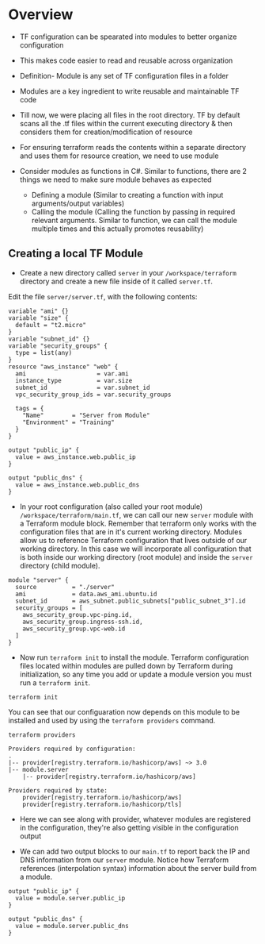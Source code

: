 # Overview
- TF configuration can be spearated into modules to better organize configuration
- This makes code easier to read and reusable across organization
- Definition- Module is any set of TF configuration files in a folder
- Modules are a key ingredient to write reusable and maintainable TF code

- Till now, we were placing all files in the root directory. TF by default scans all the .tf files within the current executing directory & then considers them for creation/modification of resource
- For ensuring terraform reads the contents within a separate directory and uses them for resource creation, we need to use module

- Consider modules as functions in C#. Similar to functions, there are 2 things we need to make sure module behaves as expected
    - Defining a module (Similar to creating a function with input arguments/output variables)
    - Calling the module (Calling the function by passing in required relevant arguments. Similar to function, we can call the module multiple times and this actually promotes reusability)

## Creating a local TF Module
- Create a new directory called `server` in your `/workspace/terraform` directory and create a new file inside of it called `server.tf`.

Edit the file `server/server.tf`, with the following contents:

```hcl
variable "ami" {}
variable "size" {
  default = "t2.micro"
}
variable "subnet_id" {}
variable "security_groups" {
  type = list(any)
}
resource "aws_instance" "web" {
  ami                    = var.ami
  instance_type          = var.size
  subnet_id              = var.subnet_id
  vpc_security_group_ids = var.security_groups

  tags = {
    "Name"        = "Server from Module"
    "Environment" = "Training"
  }
}

output "public_ip" {
  value = aws_instance.web.public_ip
}

output "public_dns" {
  value = aws_instance.web.public_dns
}
```

- In your root configuration (also called your root module) `/workspace/terraform/main.tf`, we can call our new `server` module with a Terraform module block. Remember that terraform only works with the configuration files that are in it's current working directory. Modules allow us to reference Terraform configuration that lives outside of our working directory. In this case we will incorporate all configuration that is both inside our working directory (root module) and inside the `server` directory (child module).

```hcl
module "server" {
  source          = "./server"
  ami             = data.aws_ami.ubuntu.id
  subnet_id       = aws_subnet.public_subnets["public_subnet_3"].id
  security_groups = [
    aws_security_group.vpc-ping.id,
    aws_security_group.ingress-ssh.id,
    aws_security_group.vpc-web.id
  ]
}
```
- Now run `terraform init` to install the module. Terraform configuration files located within modules are pulled down by Terraform during initialization, so any time you add or update a module version you must run a `terraform init`.

```shell
terraform init
```

You can see that our configuaration now depends on this module to be installed and used by using the `terraform providers` command.

```shell
terraform providers

Providers required by configuration:
.
|-- provider[registry.terraform.io/hashicorp/aws] ~> 3.0
|-- module.server
    |-- provider[registry.terraform.io/hashicorp/aws]

Providers required by state:
    provider[registry.terraform.io/hashicorp/aws]
    provider[registry.terraform.io/hashicorp/tls]
```
- Here we can see along with provider, whatever modules are registered in the configuration, they're also getting visible in the configuration output

- We can add two output blocks to our `main.tf` to report back the IP and DNS information from our `server` module. Notice how Terraform references (interpolation syntax) information about the server build from a module.

```hcl
output "public_ip" {
  value = module.server.public_ip
}

output "public_dns" {
  value = module.server.public_dns
}
```